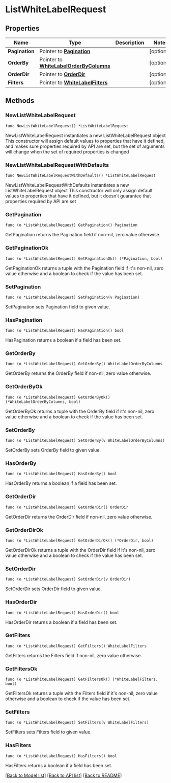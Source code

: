 # ListWhiteLabelRequest

## Properties

Name | Type | Description | Notes
------------ | ------------- | ------------- | -------------
**Pagination** | Pointer to [**Pagination**](Pagination.md) |  | [optional] 
**OrderBy** | Pointer to [**WhiteLabelOrderByColumns**](WhiteLabelOrderByColumns.md) |  | [optional] 
**OrderDir** | Pointer to [**OrderDir**](OrderDir.md) |  | [optional] 
**Filters** | Pointer to [**WhiteLabelFilters**](WhiteLabelFilters.md) |  | [optional] 

## Methods

### NewListWhiteLabelRequest

`func NewListWhiteLabelRequest() *ListWhiteLabelRequest`

NewListWhiteLabelRequest instantiates a new ListWhiteLabelRequest object
This constructor will assign default values to properties that have it defined,
and makes sure properties required by API are set, but the set of arguments
will change when the set of required properties is changed

### NewListWhiteLabelRequestWithDefaults

`func NewListWhiteLabelRequestWithDefaults() *ListWhiteLabelRequest`

NewListWhiteLabelRequestWithDefaults instantiates a new ListWhiteLabelRequest object
This constructor will only assign default values to properties that have it defined,
but it doesn't guarantee that properties required by API are set

### GetPagination

`func (o *ListWhiteLabelRequest) GetPagination() Pagination`

GetPagination returns the Pagination field if non-nil, zero value otherwise.

### GetPaginationOk

`func (o *ListWhiteLabelRequest) GetPaginationOk() (*Pagination, bool)`

GetPaginationOk returns a tuple with the Pagination field if it's non-nil, zero value otherwise
and a boolean to check if the value has been set.

### SetPagination

`func (o *ListWhiteLabelRequest) SetPagination(v Pagination)`

SetPagination sets Pagination field to given value.

### HasPagination

`func (o *ListWhiteLabelRequest) HasPagination() bool`

HasPagination returns a boolean if a field has been set.

### GetOrderBy

`func (o *ListWhiteLabelRequest) GetOrderBy() WhiteLabelOrderByColumns`

GetOrderBy returns the OrderBy field if non-nil, zero value otherwise.

### GetOrderByOk

`func (o *ListWhiteLabelRequest) GetOrderByOk() (*WhiteLabelOrderByColumns, bool)`

GetOrderByOk returns a tuple with the OrderBy field if it's non-nil, zero value otherwise
and a boolean to check if the value has been set.

### SetOrderBy

`func (o *ListWhiteLabelRequest) SetOrderBy(v WhiteLabelOrderByColumns)`

SetOrderBy sets OrderBy field to given value.

### HasOrderBy

`func (o *ListWhiteLabelRequest) HasOrderBy() bool`

HasOrderBy returns a boolean if a field has been set.

### GetOrderDir

`func (o *ListWhiteLabelRequest) GetOrderDir() OrderDir`

GetOrderDir returns the OrderDir field if non-nil, zero value otherwise.

### GetOrderDirOk

`func (o *ListWhiteLabelRequest) GetOrderDirOk() (*OrderDir, bool)`

GetOrderDirOk returns a tuple with the OrderDir field if it's non-nil, zero value otherwise
and a boolean to check if the value has been set.

### SetOrderDir

`func (o *ListWhiteLabelRequest) SetOrderDir(v OrderDir)`

SetOrderDir sets OrderDir field to given value.

### HasOrderDir

`func (o *ListWhiteLabelRequest) HasOrderDir() bool`

HasOrderDir returns a boolean if a field has been set.

### GetFilters

`func (o *ListWhiteLabelRequest) GetFilters() WhiteLabelFilters`

GetFilters returns the Filters field if non-nil, zero value otherwise.

### GetFiltersOk

`func (o *ListWhiteLabelRequest) GetFiltersOk() (*WhiteLabelFilters, bool)`

GetFiltersOk returns a tuple with the Filters field if it's non-nil, zero value otherwise
and a boolean to check if the value has been set.

### SetFilters

`func (o *ListWhiteLabelRequest) SetFilters(v WhiteLabelFilters)`

SetFilters sets Filters field to given value.

### HasFilters

`func (o *ListWhiteLabelRequest) HasFilters() bool`

HasFilters returns a boolean if a field has been set.


[[Back to Model list]](../README.md#documentation-for-models) [[Back to API list]](../README.md#documentation-for-api-endpoints) [[Back to README]](../README.md)


